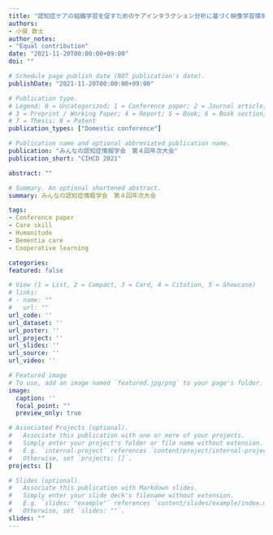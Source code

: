 ```yaml
---
title: "認知症ケアの組織学習を促すためのケアインタラクション分析に基づく映像学習環境の実践"
authors:
- 小俣 敦士
author_notes:
- "Equal contribution"
date: "2021-11-20T00:00:00+09:00"
doi: ""

# Schedule page publish date (NOT publication's date).
publishDate: "2021-11-20T00:00:00+09:00"

# Publication type.
# Legend: 0 = Uncategorized; 1 = Conference paper; 2 = Journal article;
# 3 = Preprint / Working Paper; 4 = Report; 5 = Book; 6 = Book section;
# 7 = Thesis; 8 = Patent
publication_types: ["Domestic conference"]

# Publication name and optional abbreviated publication name.
publication: "みんなの認知症情報学会　第４回年次大会"
publication_short: "CIHCD 2021"

abstract: ""

# Summary. An optional shortened abstract.
summary: みんなの認知症情報学会　第４回年次大会

tags:
- Conference paper
- Care skill
- Humanitude
- Dementia care
- Cooperative learning

categories: 
featured: false

# View (1 = List, 2 = Compact, 3 = Card, 4 = Citation, 5 = Showcase)
# links:
# - name: ""
#   url: ""
url_code: ''
url_dataset: ''
url_poster: ''
url_project: ''
url_slides: ''
url_source: ''
url_video: ''

# Featured image
# To use, add an image named `featured.jpg/png` to your page's folder. 
image:
  caption: ''
  focal_point: ""
  preview_only: true

# Associated Projects (optional).
#   Associate this publication with one or more of your projects.
#   Simply enter your project's folder or file name without extension.
#   E.g. `internal-project` references `content/project/internal-project/index.md`.
#   Otherwise, set `projects: []`.
projects: []

# Slides (optional).
#   Associate this publication with Markdown slides.
#   Simply enter your slide deck's filename without extension.
#   E.g. `slides: "example"` references `content/slides/example/index.md`.
#   Otherwise, set `slides: ""`.
slides: ""
---
```

